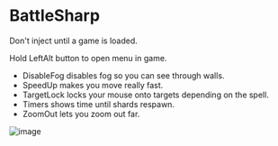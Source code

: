 # BattleSharp
Don't inject until a game is loaded.

Hold LeftAlt button to open menu in game.
  * DisableFog disables fog so you can see through walls.
  * SpeedUp makes you move really fast.
  * TargetLock locks your mouse onto targets depending on the spell.
  * Timers shows time until shards respawn.
  * ZoomOut lets you zoom out far.

![image](https://imgur.com/a/FQyvw)

